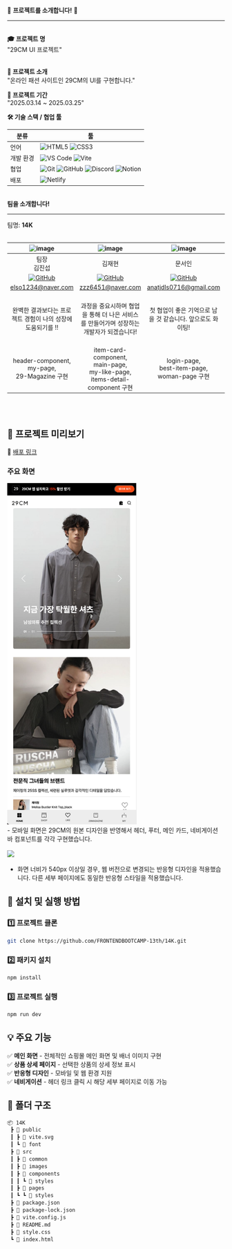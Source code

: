 <div  >💎 <b>프로젝트를 소개합니다!</b> 💎
<br />
<hr />
<br />
<b>🎓 프로젝트 명</b> <br/ >
"29CM UI 프로젝트" <br/><br/>

<b>📝 프로젝트 소개</b><br/>
"온라인 패션 사이트인 29CM의 UI를 구현합니다."<br/>

<b>📅 프로젝트 기간</b><br/>
"2025.03.14 ~ 2025.03.25"<br/>

<b>🛠️ 기술 스택 / 협업 툴</b> <br/>

| 분류      | 툴                                                                                                                                                                                                                                                                                                                                                                            |
| --------- | ----------------------------------------------------------------------------------------------------------------------------------------------------------------------------------------------------------------------------------------------------------------------------------------------------------------------------------------------------------------------------- |
| 언어      | ![HTML5](https://img.shields.io/badge/HTML5-E34F26?style=flat&logo=html5&logoColor=white) ![CSS3](https://img.shields.io/badge/CSS3-1572B6?style=flat&logo=css3&logoColor=white)                                                                                                                                                                                              |
| 개발 환경 | ![VS Code](https://img.shields.io/badge/Visual%20Studio%20Code-007ACC?style=flat&logo=visual-studio-code&logoColor=white) ![Vite](https://img.shields.io/badge/Vite-646CFF?style=flat&logo=vite&logoColor=white)                                                                                                                                                              |
| 협업      | ![Git](https://img.shields.io/badge/Git-F05032?style=flat&logo=git&logoColor=white) ![GitHub](https://img.shields.io/badge/GitHub-181717?style=flat&logo=github&logoColor=white) ![Discord](https://img.shields.io/badge/Discord-5865F2?style=flat&logo=discord&logoColor=white) ![Notion](https://img.shields.io/badge/Notion-000000?style=flat&logo=notion&logoColor=white) |
| 배포      | ![Netlify](https://img.shields.io/badge/Netlify-00C7B7?style=flat&logo=netlify&logoColor=white)                                                                                                                                                                                                                                                                               |

<br />
<b>팀을 소개합니다!</b><br/>
<hr/>
팀명: <b>14K</b><br/>
<br/>

|                  ![image](https://github.com/user-attachments/assets/9c3dd507-df8a-4b06-9a0a-20e7c287549d)                   |                   ![image](https://github.com/user-attachments/assets/b57f2f53-4ba7-4c9b-9f48-3c407222c99c)                    |                 ![image](https://github.com/user-attachments/assets/06ebacec-77db-4e9d-9061-6e3634ded7cb)                 |                   ![image](https://github.com/user-attachments/assets/12e64a39-827c-4100-b412-6108c8e41530)                   |
| :--------------------------------------------------------------------------------------------------------------------------: | :----------------------------------------------------------------------------------------------------------------------------: | :-----------------------------------------------------------------------------------------------------------------------: | :---------------------------------------------------------------------------------------------------------------------------: |
|                                                      팀장 <br/> 김진섭                                                       |                                                             김재현                                                             |                                                          문서인                                                           |                                                            유재희                                                             |
| [![GitHub](https://img.shields.io/badge/GitHub-181717?style=flat&logo=github&logoColor=white)](https://github.com/jinseob92) | [![GitHub](https://img.shields.io/badge/GitHub-181717?style=flat&logo=github&logoColor=white)](https://github.com/jaehyun0620) | [![GitHub](https://img.shields.io/badge/GitHub-181717?style=flat&logo=github&logoColor=white)](https://github.com/SeOinm) | [![GitHub](https://img.shields.io/badge/GitHub-181717?style=flat&logo=github&logoColor=white)](https://github.com/yoo-jaehee) |
|                                                      elso1234@naver.com                                                      |                                                       zzz6451@naver.com                                                        |                                                  anatjdls0716@gmail.com                                                   |                                                       uujhee@gmail.com                                                        |
|                                 완벽한 결과보다는 프로젝트 경험이 나의 성장에 도움되기를 !!                                  |                    과정을 중요시하며 협업을 통해 더 나은 서비스를 만들어가며 성장하는 개발자가 되겠습니다!                     |                                첫 협업이 좋은 기억으로 남을 것 같습니다. 앞으로도 화이팅!                                 |             능력 있는 팀원들과의 원활한 소통 덕분에 기분좋게 프로젝트를 진행할 수 있었습니다. 모두 감사해요 ! 😄              |
|                                   header-component, <br/> my-page, <br/> 29-Magazine 구현                                    |                  item-card-component, <br/> main-page, <br /> my-like-page, <br/> items-detail-component 구현                  |                                  login-page, <br/> best-item-page, <br/> woman-page 구현                                  |                           footer-component, <br/> shopping-bag-page, <br/> special-order-page 구현                            |

<br /> 
<br />

## 🎥 프로젝트 미리보기

🚀 [배포 링크](https://ms14team-uiproject.netlify.app/)

### 주요 화면

<img src="./src/images/readmeimages/mobilemain.png" width="300" />
<br />
- 모바일 화면은 29CM의 원본 디자인을 반영해서 헤더, 푸터, 메인 카드, 네비게이션 바 컴포넌트를 각각 구현했습니다.
<br />
<br />

<img src="./src/images/readmeimages/mainimg.png" width="600" />
<br />

- 화면 너비가 540px 이상일 경우, 웹 버전으로 변경되는 반응형 디자인을 적용했습니다. 다른 세부 페이지에도 동일한 반응형 스타일을 적용했습니다.

## 🔧 설치 및 실행 방법

### 1️⃣ 프로젝트 클론

```bash
git clone https://github.com/FRONTENDBOOTCAMP-13th/14K.git
```

### 2️⃣ 패키지 설치

```bash
npm install
```

### 3️⃣ 프로젝트 실행

```bash
npm run dev
```

## 💡 주요 기능

✅ **메인 화면** - 전체적인 쇼핑몰 메인 화면 및 배너 이미지 구현  
✅ **상품 상세 페이지** - 선택한 상품의 상세 정보 표시  
✅ **반응형 디자인** - 모바일 및 웹 환경 지원  
✅ **네비게이션** - 헤더 링크 클릭 시 해당 세부 페이지로 이동 가능

## 📂 폴더 구조

```bash
📦 14K
 ┣ 📂 public
 ┃ ┣ 📂 vite.svg
 ┃ ┗ 📂 font
 ┣ 📂 src
 ┃ ┣ 📂 common
 ┃ ┣ 📂 images
 ┃ ┣ 📂 components
 ┃ ┃ ┗ 📂 styles
 ┃ ┣ 📂 pages
 ┃ ┗ ┗ 📂 styles
 ┣ 📜 package.json
 ┣ 📜 package-lock.json
 ┣ 📜 vite.config.js
 ┣ 📜 README.md
 ┣ 📜 style.css
 ┗ 📜 index.html
```
